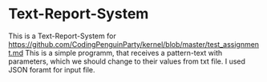 # Text-Report-System
This is a Text-Report-System for https://github.com/CodingPenguinParty/kernel/blob/master/test_assignment.md
This is a simple programm, that receives a pattern-text with parameters, which we should change to their values from txt file. I used JSON foramt for input file.
